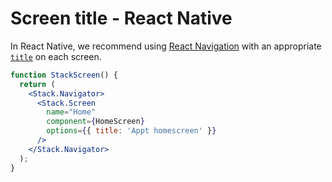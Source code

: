 # Screen title - React Native

In React Native, we recommend using [React Navigation](https://reactnative.dev/docs/navigation) with an appropriate [`title`](https://reactnavigation.org/docs/headers#setting-the-header-title) on each screen.

```jsx
function StackScreen() {
  return (
    <Stack.Navigator>
      <Stack.Screen
        name="Home"
        component={HomeScreen}
        options={{ title: 'Appt homescreen' }}
      />
    </Stack.Navigator>
  );
}
```
